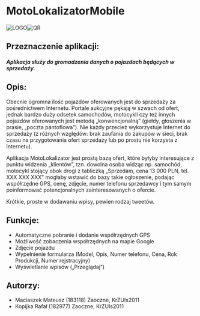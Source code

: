 # MotoLokalizatorMobile 
  
![LOGO](https://hostmat.eu/images/77644244311302495892.png)![QR](https://hostmat.eu/images/77644244311302495892.png)
## Przeznaczenie aplikacji:
   
   
##### Aplikacja służy do gromadzenia danych o pojazdach będących w sprzedaży.
 
## Opis:
Obecnie ogromna ilość pojazdów oferowanych jest do sprzedaży za pośrednictwem Internetu. Portale aukcyjne pękają w szwach od ofert, jednak bardzo duży odsetek samochodów, motocykli czy też innych pojazdów oferowanych jest metodą „konwencjonalną” (giełdy, głoszenia w prasie, „poczta pantoflowa”). Nie każdy przecież wykorzystuje Internet do sprzedaży (z różnych względów: brak zaufania do zakupów w sieci, brak czasu na przygotowania ofert sprzedaży lub po prostu nie korzysta z Internetu).
 
Aplikacja MotoLokalizator jest prostą bazą ofert, które byłyby interesujące z punktu widzenia „klientów”, tzn. dowolna osoba widząc np. samochód, motocykl stojący obok drogi z tabliczką „Sprzedam, cena 13 000 PLN, tel. XXX XXX XXX” mogłaby wstawić do bazy takie ogłoszenie, podając współrzędne GPS, cenę, zdjęcie, numer telefonu sprzedawcy i tym samym poinformować potencjonalnych zainteresowanych o ofercie.
 
Krótkie, proste w dodawaniu wpisy, pewien rodzaj tweetów.
  

## Funkcje:
- Automatyczne pobranie i dodanie współrzędnych GPS
- Możliwość zobaczenia współrzędnych na mapie Google
- Zdjęcie pojazdu
- Wypełnienie formularza (Model, Opis, Numer telefonu, Cena, Rok Produkcji, Numer rejstracyjny)
- Wyświetlanie wpisów („Przeglądaj”)
  
 
## Autorzy:
- Maciaszek Mateusz (183118) Zaoczne, KrZUIs2011
- Kopijka Rafał (182977) Zaoczne, KrZUIs2011

